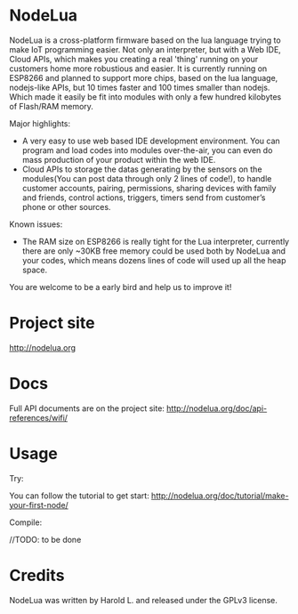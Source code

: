 NodeLua
=====================

NodeLua is a cross-platform firmware based on the lua language trying to make IoT programming easier. Not only an interpreter, but with a Web IDE, Cloud APIs, which makes you creating a real 'thing' running on your customers home more robustious and easier. It is currently running on ESP8266 and planned to support more chips, based on the lua language, nodejs-like APIs, but 10 times faster and 100 times smaller than nodejs. Which made it easily be fit into modules with only a few hundred kilobytes of Flash/RAM memory.

Major highlights:

* A very easy to use web based IDE development environment. You can program and load codes into modules over-the-air, you can even do mass production of your product within the web IDE.
* Cloud APIs to storage the datas generating by the sensors on the modules(You can post data through only 2 lines of code!), to handle customer accounts, pairing, permissions, sharing devices with family and friends, control actions, triggers, timers send from customer’s phone or other sources.

Known issues:

* The RAM size on ESP8266 is really tight for the Lua interpreter, currently there are only ~30KB free memory could be used both by NodeLua and your codes, which means dozens lines of code will used up all the heap space.

You are welcome to be a early bird and help us to improve it!


Project site
===
http://nodelua.org

Docs
===
Full API documents are on the project site: http://nodelua.org/doc/api-references/wifi/

Usage
===
Try:

You can follow the tutorial to get start: http://nodelua.org/doc/tutorial/make-your-first-node/

Compile:

//TODO: to be done

Credits
===
NodeLua was written by Harold L. and released under the GPLv3 license.
